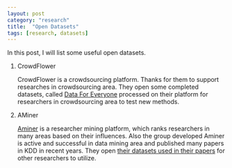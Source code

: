 ```yaml
---
layout: post
category: "research"
title:  "Open Datasets"
tags: [research, datasets]
---
```


In this post, I will list some useful open datasets. 

1. CrowdFlower

	CrowdFlower is a crowdsourcing platform. Thanks for them to support researches in crowdsourcing area. They open some completed datasets, called [Data For Everyone](https://www.crowdflower.com/data-for-everyone/) processed on their platform for researchers in crowdsourcing area to test new methods.

2. AMiner

	[Aminer](https://cn.aminer.org) is a researcher mining platform, which ranks researchers in many areas based on their influences. Also the group developed Aminer is active and successful in data mining area and published many papers in KDD in recent years. They open [their datasets used in their papers](https://cn.aminer.org/data-sna) for other researchers to utilize. 